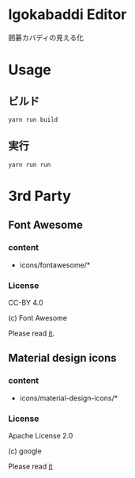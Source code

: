 # Igokabaddi Editor
囲碁カバディの見える化
# Usage
## ビルド
```
yarn run build
```
## 実行
```
yarn run run
```
# 3rd Party
## Font Awesome
### content
 * icons/fontawesome/\*
### License
CC-BY 4.0

(c) Font Awesome

Please read [it](https://fontawesome.com/license).
## Material design icons
### content
 * icons/material-design-icons/\*
### License
Apache License 2.0

(c) google

Please read [it](https://github.com/google/material-design-icons/blob/master/LICENSE)
